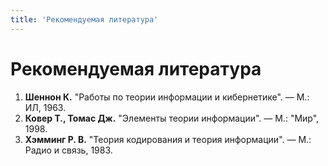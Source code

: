 ```yaml
---
title: 'Рекомендуемая литература'
---
```


# Рекомендуемая литература

1.  **Шеннон К.** "Работы по теории информации и кибернетике". — М.: ИЛ, 1963.
2.  **Ковер Т., Томас Дж.** "Элементы теории информации". — М.: "Мир", 1998.
3.  **Хэмминг Р. В.** "Теория кодирования и теория информации". — М.: Радио и связь, 1983.